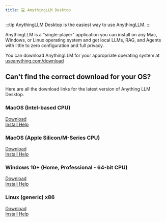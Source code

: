 ```yaml
---
title: 💻 AnythingLLM Desktop
---
```


:::tip 
  AnythingLLM Desktop is the easiest way to use AnythingLLM.
:::

AnythingLLM is a "single-player" application you can install on any Mac, Windows, or Linux operating system and get local LLMs, RAG, and Agents with little to zero configuration and full privacy.

You can download AnythingLLM for your appropriate operating system at [useanything.com/download](https://useanything.com/download)


## Can't find the correct download for your OS?

Here are all the download links for the latest version of Anything LLM Desktop.

### MacOS (Intel-based CPU)
[Download](https://s3.us-west-1.amazonaws.com/public.useanything.com/latest/AnythingLLMDesktop.dmg)<br/>[Install Help](/desktop/mac)

### MacOS (Apple Silicon/M-Series CPU)
[Download](https://s3.us-west-1.amazonaws.com/public.useanything.com/latest/AnythingLLMDesktop-Silicon.dmg)<br/>[Install Help](/desktop/mac)

### Windows 10+ (Home, Professional - 64-bit CPU)
[Download](https://s3.us-west-1.amazonaws.com/public.useanything.com/latest/AnythingLLMDesktop.exe)<br/>[Install Help](/desktop/windows)

### Linux (generic) x86
[Download](https://s3.us-west-1.amazonaws.com/public.useanything.com/latest/AnythingLLMDesktop.AppImage)<br/>[Install Help](/desktop/linux)
